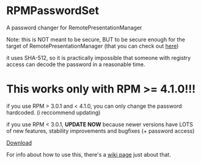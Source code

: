 # RPMPasswordSet
A password changer for RemotePresentationManager

Note: this is NOT meant to be secure, BUT to be secure enough for the target of RemotePresentationManager (that you can check out [here](https://github.com/adryzz/RemotePresentationManager))

it uses SHA-512, so it is practically impossible that someone with registry access can decode the password in a reasonable time.

# This works only with RPM >= 4.1.0!!!

if you use RPM > 3.0.1 and < 4.1.0, you can only change the password hardcoded. (i reccommend updating)

if you use RPM < 3.0.1, **UPDATE NOW** because newer versions have LOTS of new features, stability improvements and bugfixes (+ password access)

[Download](https://github.com/adryzz//RPMPasswordSet/releases)

For info about how to use this, there's a [wiki page](https://github.com/adryzz/RemotePresentationManager/wiki/Change-password) just about that.
